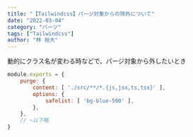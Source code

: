 ```yaml
---
title: "【Tailwindcss】パージ対象からの除外について"
date: "2022-03-04"
category: "パーツ"
tags: ["Tailwindcss"]
author: "林 裕大"
---
```


動的にクラス名が変わる時などで、パージ対象から外したいとき
```javascript:title=tailwind.config.js
module.exports = {
    purge: {
        content: [ './src/**/*.{js,jsx,ts,tsx}' ],
        options: {
            safelist: [ 'bg-blue-500' ],
        },
    },
    // ~以下略
}
```
